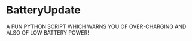 # BatteryUpdate
A FUN PYTHON SCRIPT WHICH WARNS YOU OF OVER-CHARGING AND ALSO OF LOW BATTERY POWER!
